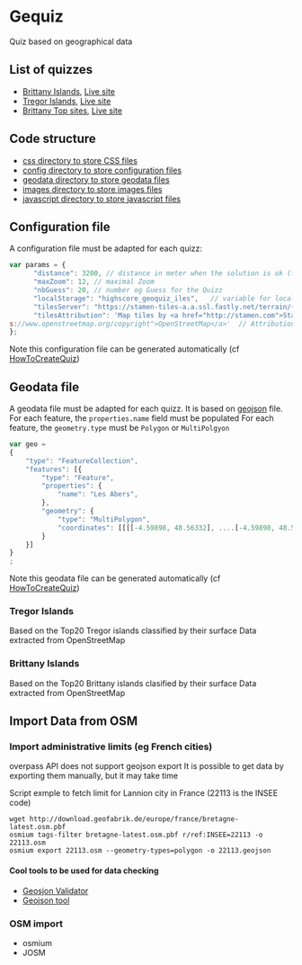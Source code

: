 # Gequiz
Quiz based on geographical data

## List of quizzes
* [Brittany Islands](iles.html), [Live site](https://geoquiz.fr/iles.html)
* [Tregor Islands](it.html), [Live site](https://geoquiz.fr/it.html)
* [Brittany Top sites](bzh.html), [Live site](https://geoquiz.fr/bzh.html)

## Code structure
* [css directory to store CSS files](css)
* [config directory to store configuration files](config)
* [geodata directory to store geodata files](geodata)
* [images directory to store images files](images)
* [javascript directory to store javascript files](javascript)

## Configuration file
A configuration file must be adapted for each quizz:
```javascript
var params = {
      "distance": 3200, // distance in meter when the solution is ok (for touch screens)
      "maxZoom": 12, // maximal Zoom 
      "nbGuess": 20, // number og Guess for the Quizz
      "localStorage": "highscore_geoquiz_iles",   // variable for local storage
      "tilesServer": "https://stamen-tiles-a.a.ssl.fastly.net/terrain/{z}/{x}/{y}.png",   // Server tile
      "tilesAttribution": 'Map tiles by <a href="http://stamen.com">Stamen Design</a>, <a href="http://creativecommons.org/licenses/by/3.0">CC BY 3.0</a> &mdash; <br>Map data &copy; <a href="http
s://www.openstreetmap.org/copyright">OpenStreetMap</a>'  // Attribution
};

```
Note this configuration file can be generated automatically (cf [HowToCreateQuiz](HowToCreateQuiz.md))

## Geodata file
A geodata file must be adapted for each quizz.
It is based on [geojson](https://geojson.org/) file.
For each feature, the `properties.name` field must be populated
For each feature, the `geometry.type` must be `Polygon` or `MultiPolgyon`
```javascript
var geo =
{
	"type": "FeatureCollection",
	"features": [{
		"type": "Feature",
		"properties": {
			"name": "Les Abers",
		},
		"geometry": {
			"type": "MultiPolygon",
			"coordinates": [[[[-4.59898, 48.56332], ....[-4.59898, 48.56332]]]]
		}
	}]
}
;
```
Note this geodata file can be generated automatically (cf [HowToCreateQuiz](HowToCreateQuiz.md))

### Tregor Islands
Based on the Top20 Tregor islands classified by their surface
Data extracted from OpenStreetMap

### Brittany Islands
Based on the Top20 Brittany islands clasified by their surface
Data extracted from OpenStreetMap


## Import Data from OSM
### Import administrative limits (eg French cities)
overpass API does not support geojson export
It is possible to get data by exporting them manually, but it may take time

Script exmple to fetch limit for Lannion city in France (22113 is the INSEE code)
```
wget http://download.geofabrik.de/europe/france/bretagne-latest.osm.pbf
osmium tags-filter bretagne-latest.osm.pbf r/ref:INSEE=22113 -o 22113.osm
osmium export 22113.osm --geometry-types=polygon -o 22113.geojson
```

#### Cool tools to be used for data checking
* [Geosjon Validator](http://geojsonlint.com/)
* [Geojson tool](http://geojson.io/)

### OSM import
* osmium
* JOSM
